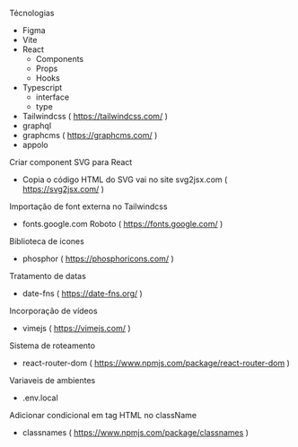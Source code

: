Técnologias

- Figma
- Vite
- React
  - Components
  - Props
  - Hooks
- Typescript
  - interface
  - type
- Tailwindcss ( https://tailwindcss.com/ )
- graphql
- graphcms ( https://graphcms.com/ )
- appolo

Criar component SVG para React

- Copia o código HTML do SVG vai no site svg2jsx.com ( https://svg2jsx.com/ )

Importação de font externa no Tailwindcss

- fonts.google.com Roboto ( https://fonts.google.com/ )

Biblioteca de icones

- phosphor ( https://phosphoricons.com/ )

Tratamento de datas

- date-fns ( https://date-fns.org/ )

Incorporação de vídeos

- vimejs ( https://vimejs.com/ )

Sistema de roteamento

- react-router-dom ( https://www.npmjs.com/package/react-router-dom )

Variaveis de ambientes

- .env.local

Adicionar condicional em tag HTML no className

- classnames ( https://www.npmjs.com/package/classnames )
